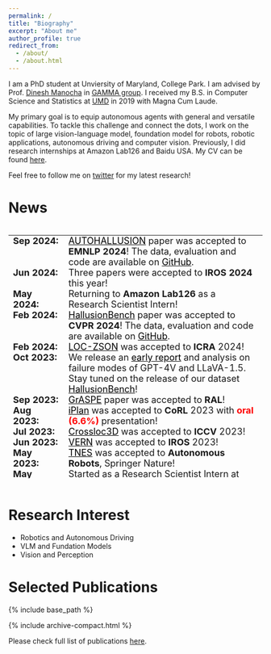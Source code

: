 ```yaml
---
permalink: /
title: "Biography"
excerpt: "About me"
author_profile: true
redirect_from: 
  - /about/
  - /about.html
---
```


I am a PhD student at Unviersity of Maryland, College Park. I am advised by Prof. [Dinesh Manocha](https://www.cs.umd.edu/people/dmanocha) in [GAMMA group](https://gamma.umd.edu/). I received my B.S. in Computer Science and Statistics at [UMD](https://www.cs.umd.edu/) in 2019 with Magna Cum Laude.

My primary goal is to equip autonomous agents with general and versatile capabilities. To tackle this challenge and connect the dots, I work on the topic of large vision-language model, foundation model for robots, robotic applications, autonomous driving and computer vision. Previously, I did research internships at Amazon Lab126 and Baidu USA. My CV can be found [here](https://tianruiguan.phd/files/resume.pdf).

Feel free to follow me on [twitter](https://twitter.com/terryguan97) for my latest research!




<!-- Here is my [resume](http://rayguan97.github.io/files/resume.pdf).  -->
<!-- I'm interested in computer vision, autonomous driving, perception for robotics and visual-languge model (VLM).  -->


News
======
<style>
/* table {
    border-collapse: collapse!important;
    font-size: 18px!important;
    border: none!important;
} */
td {
    border: none!important;
    padding-top: 0px;
    padding-bottom: 0px;
    vertical-align: top;
  /* padding-left: 30px;
  padding-right: 40px; */
}

th {
    border: none!important;
    padding-top: 0px;
    padding-bottom: 0px;
  /* padding-left: 30px;
  padding-right: 40px; */
}

</style>

<div style="height:500px;overflow:auto;">
<table style="border-collapse: collapse;font-size: 18px;border: none;">
<!-- <table style="border-collapse: collapse;font-size: 18px;border: 1px solid black;"> -->
<col width="110px">
<!-- <col width="630px"> -->
  <!-- <tr><td><b>Timeline</b></td><td><b>Updates</b></td></tr> -->
  <tr><td><b>Sep 2024:</b></td><td><a style="color:black" href="https://wuxiyang1996.github.io/autohallusion_page/?utm_source=aitidbits.substack.com&utm_medium=newsletter">AUTOHALLUSION</a> paper was accepted to <b>EMNLP 2024</b>! The data, evaluation and code are available on <a style="color:black" href="https://github.com/wuxiyang1996/AutoHallusion">GitHub</a>.</td></tr>
  <tr><td><b>Jun 2024:</b></td><td>Three papers were accepted to <b>IROS 2024</b> this year!</td></tr>
  <tr><td><b>May 2024:</b></td><td>Returning to <b>Amazon Lab126</b> as a Research Scientist Intern!</td></tr>
  <tr><td><b>Feb 2024:</b></td><td><a style="color:black" href="https://arxiv.org/abs/2310.14566">HallusionBench</a> paper was accepted to <b>CVPR 2024</b>! The data, evaluation and code are available on <a style="color:black" href="https://github.com/tianyi-lab/HallusionBench">GitHub</a>.</td></tr>
  <tr><td><b>Feb 2024:</b></td><td><a style="color:black" href="https://arxiv.org/abs/2405.05363">LOC-ZSON</a> was accepted to <b>ICRA</b> 2024!</td></tr>
  <tr><td><b>Oct 2023:</b></td><td> We release an <a style="color:black" href="https://huggingface.co/papers/2310.14566">early report</a> and analysis on failure modes of GPT-4V and LLaVA-1.5. Stay tuned on the release of our dataset <a style="color:black" href="https://huggingface.co/papers/2310.14566">HallusionBench</a>!</td></tr>
  <tr><td><b>Sep 2023:</b></td><td><a style="color:black" href="/graspe">GrASPE</a> paper was accepted to <b>RAL</b>!</td></tr>
  <tr><td><b>Aug 2023:</b></td><td><a style="color:black" href="/iplan">iPlan</a> was accepted to <b>CoRL</b> 2023 with <strong style="color:red">oral (6.6%)</strong> presentation!</td></tr>
  <tr><td><b>Jul 2023:</b></td><td><a style="color:black" href="/crossloc3d">Crossloc3D</a> was accepted to <b>ICCV</b> 2023!</td></tr>
  <tr><td><b>Jun 2023:</b></td><td><a style="color:black" href="/vern">VERN</a> was accepted to <b>IROS</b> 2023!</td></tr>
  <tr><td><b>May 2023:</b></td><td><a style="color:black" href="https://link.springer.com/article/10.1007/s10514-023-10113-9">TNES</a> was accepted to <b>Autonomous Robots</b>, Springer Nature!</td></tr>
  <tr><td><b>May 2023:</b></td><td>Started as a Research Scientist Intern at <b>Amazon Lab126</b>!</td></tr>
  <tr><td><b>Jan 2023:</b></td><td><a style="color:black" href="/vinet">VINet</a> and <a style="color:black" href="/aztr">AZTR</a> were accepted to <b>ICRA</b> 2023!</td></tr>
  <tr><td><b>Dec 2022:</b></td><td>Two papers were accepted to <b>RAL</b> this year!</td></tr>
  <tr><td><b>Jul 2022:</b></td><td>One paper was accepted to <b>ECCV</b> 2022!</td></tr>
  <tr><td><b>May 2022:</b></td><td>Presented my work on <b>ICRA</b> 2022, construction workshop!</td></tr>
  <tr><td><b>May 2022:</b></td><td>Started as a Research Scientist Intern at <b>Robotics and Autonomous Driving Lab</b>, Baidu USA!</td></tr>
  <tr><td><b>Apr 2022:</b></td><td><a style="color:black" href="/tns">TNS</a> was accepted to <b>RSS</b> 2022!</td></tr>
  <tr><td><b>Dec 2021:</b></td><td>Successfully defended my MS thesis and started my PhD journey!</td></tr>
  <tr><td><b>Oct 2021:</b></td><td><a style="color:black" href="/m3detr">M3DeTR</a> was accepted to <b>WACV</b> 2022!</td></tr>
  <tr><td><b>Jun 2021:</b></td><td>One paper was accepted to <b>IROS</b> 2022!</td></tr>
  <tr><td><b>Jun 2021:</b></td><td>One paper was accepted to <b>RAL</b>!</td></tr>
  <tr><td><b>May 2021:</b></td><td>Started as a Research Scientist Intern at <b>Robotics and Autonomous Driving Lab</b>, Baidu USA!</td></tr>
  <tr><td><b>Dec 2020:</b></td><td>Two papers were accepted to <b>RAL</b> this year!</td></tr>
  <tr><td><b>Jan 2020:</b></td><td>One paper was accepted to <b>ICRA</b>!</td></tr>
  <tr><td><b>Aug 2019:</b></td><td>Started MS at University of Maryland, College Park!</td></tr>
  <tr><td><b>May 2019:</b></td><td>Started at GAMMA Lab as a ugrad and worked on TrackNPred!</td></tr>
</table>
</div>

<br>


Research Interest
======
* Robotics and Autonomous Driving
* VLM and Fundation Models
* Vision and Perception


Selected Publications<a id="pub"></a>
======


{% include base_path %}

{% include archive-compact.html %}


Please check full list of publications [here](http://rayguan97.github.io/publications/).

<!-- template -->
<!-- <table style="width:100%;border:0px;border-spacing:0px;border-collapse:separate;margin-right:auto;margin-left:auto;"><tbody>

  <tr onmouseout="nightsight_stop()" onmouseover="nightsight_start()">
    <td style="padding:10px;width:20%;vertical-align:middle">
        <img src="images/COVERS.png" alt="hpp" style="border-style: none" width="220">
      </td>
      <td style="padding:10px;width:80%;vertical-align:middle">
        <p>
        <papertitle>paper title
        </papertitle>
        </p>
        xxxx xx<span style="text-transform:uppercase">*</span>,
        <strong>xxxx xx<span style="text-transform:uppercase">*</span></strong>,
        <a href="https://xxxx/"><author>xxxx xxxx</author></a>,
        xxxxx, xx,
        <br>
        <em>Conference on Robot Learning (<strong>CoRL</strong>), 2023. <strong style="color:red">(oral, 6.6%)</strong> <span style="text-transform:uppercase">*</span> indicates equal contribution. </em>
        <br>
        <em>Abridged in RSS 2023 Workshop on Symmetries in Robot Learning.</em><br>
        <a href="https://arxiv.org/pdf/xxxxx">[paper]</a>
        <a href="https://xxxxxx">[webpage]</a>
    </td>
  </tr>
</table> -->